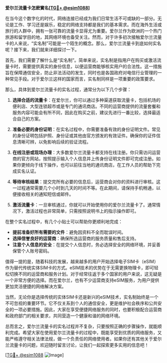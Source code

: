 **爱尔兰流量卡怎麽實名[[TG💪+ @esim1088](https://t.me/s/esim1088)]**

在当今这个数字化的时代，网络连接已经成为我们日常生活不可或缺的一部分。无论是工作、学习还是娱乐，稳定的网络支持都是我们的基本需求。而在海外生活或旅行的人群中，拥有一张可靠的流量卡显得尤为重要。爱尔兰作为欧洲的一个热门旅游和留学目的地，其网络环境也备受关注。然而，对于许多初次接触爱尔兰流量卡的人来说，“实名制”可能是一个陌生的概念。那么，爱尔兰流量卡到底如何实名呢？接下来，我们就来详细探讨一下。

首先，我们需要了解什么是“实名制”。简单来说，实名制是指用户在购买或激活流量卡时，需要提供真实的身份信息，以便运营商能够核实用户的合法性。这一措施旨在保障通信安全，防止非法活动的发生，同时也是各国政府对电信行业管理的一种常见手段。对于爱尔兰这样的国家而言，实名制同样是一项重要的政策要求。

那么，具体到爱尔兰流量卡的实名过程，通常分为以下几个步骤：

1. **选择合适的流量卡**：在爱尔兰，你可以通过多种渠道获取流量卡，包括机场的便利店、大型连锁超市或是专门的通讯商店。不同的运营商提供的流量套餐和服务内容可能会有所不同，因此在购买之前，建议先进行一番比较，选择最适合自己的方案。

2. **准备必要的身份证明**：在实名过程中，你需要准备有效的身份证明文件。常见的身份证明包括护照、身份证或其他由官方颁发的有效证件。确保你的证件信息清晰可辨，以免影响后续的验证流程。

3. **在线注册或现场办理**：大多数爱尔兰流量卡都支持在线注册。你只需访问运营商的官方网站，按照提示输入个人信息并上传身份证明文件即可完成注册。如果你更倾向于线下操作，也可以前往当地的通讯商店，在工作人员的帮助下完成实名认证。

4. **等待审核结果**：提交完所有必要的信息后，运营商会对你的资料进行审核。这一过程通常需要几个小时到几天的时间不等。在此期间，请保持手机畅通，以便接收相关的通知短信或邮件。

5. **激活流量卡**：一旦审核通过，你就可以开始使用你的爱尔兰流量卡了。通常情况下，激活过程也非常简单，只需按照说明书上的指示操作即可。

在整个实名过程中，有几个小贴士可以帮助你更顺利地完成：

- **提前准备好所有需要的文件**：避免因资料不全而耽误时间。
- **选择信誉良好的运营商**：确保所选运营商的服务质量和售后支持。
- **注意个人信息的安全**：在提交个人信息时，务必选择安全的网络环境，并妥善保管个人账号密码。

值得一提的是，随着科技的发展，越来越多的用户开始选择电子SIM卡（eSIM）作为替代传统实体SIM卡的方式。eSIM技术的优势在于无需更换物理卡，即可轻松切换不同的运营商和服务计划。对于经常往返于多个国家的用户来说，这无疑是一个非常方便的选择。而在爱尔兰，也有不少运营商支持eSIM服务，为用户提供更加灵活便捷的网络解决方案。

当然，无论你是选择传统的实体SIM卡还是新兴的eSIM技术，实名制始终是一个不可忽视的重要环节。它不仅关系到个人的通信安全，更是维护社会秩序和公共安全的一项必要措施。因此，大家在享受便捷网络服务的同时，也要积极配合运营商和政府部门的相关要求，共同营造一个健康和谐的网络环境。

总而言之，爱尔兰流量卡的实名过程并不复杂，只要按照正确的步骤操作，就能顺利完成。希望大家在使用爱尔兰流量卡的过程中，既能享受到优质的网络服务，又能严格遵守相关法律法规，做一个负责任的网络使用者。如果你还有其他关于爱尔兰流量卡的问题，欢迎随时留言讨论，让我们一起探索更多实用的信息吧！

[[TG💪+ @esim1088](https://t.me/s/esim1088) ![Image](https://i.postimg.cc/4NQfJmqS/Snipaste-2025-05-13-00-14-12.png)]